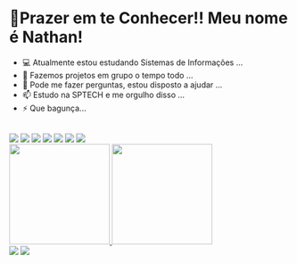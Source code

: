 # 🌟Prazer em te Conhecer!! Meu nome é Nathan!

- 💻 Atualmente estou estudando Sistemas de Informações ...
- 👯 Fazemos projetos em grupo o tempo todo ...
- 💬 Pode me fazer perguntas, estou disposto a ajudar  ...
- 📫 Estudo na SPTECH e me orgulho disso ...
- ⚡ Que bagunça...
<br>
<div> 
 <img src="https://img.shields.io/badge/HTML-239120?style=for-the-badge&logo=html5&logoColor=white"/>
 <img src="https://img.shields.io/badge/JavaScript-F7DF1E?style=for-the-badge&logo=javascript&logoColor=black"/>
 <img src="https://img.shields.io/badge/CSS-239120?&style=for-the-badge&logo=css3&logoColor=white"/>
 <img src="https://img.shields.io/badge/MySQL-005C84?style=for-the-badge&logo=mysql&logoColor=white"/>
 <img src="https://img.shields.io/badge/Csharp-690081?style=for-the-badge&logo=Csharp&logoColor=white"/>
 <img src="https://img.shields.io/badge/Kotlin-FFA500?style=for-the-badge&logo=Kotlin&logoColor=005C84"/>
 <img src="https://img.shields.io/badge/Arduino-00979D?style=for-the-badge&logo=Arduino&logoColor=white"/>
 </div>

<div>
  <a href="https://github.com/raonhn">
  <img height="180em" src="https://github-readme-stats.vercel.app/api?username=raonhn&show_icons=true&theme=dark&include_all_commits=true&count_private=true"/>
  <img height="180em" src="https://github-readme-stats.vercel.app/api/top-langs/?username=raonhn&layout=compact&langs_count=16&theme=dark"/>
</div>
 
<div>
<!--  	<a href="https://www.twitch.tv/honragt" target="_blank"><img src="https://img.shields.io/badge/Twitch-9146FF?style=for-the- badge&logo=twitch&logoColor=white" target="_blank"></a> -->
 <a href="https://discord.gg/K2X5vcaa6d" target="_blank"><img src="https://img.shields.io/badge/Discord-7289DA?style=for-the-badge&logo= discord&logoColor=white" target="_blank"></a>
<a href="https://www.linkedin.com/in/nathan-oliveira-6a1967215/" target="_blank"><img src="https://img.shields.io/badge/LinkedIn-0077B5?style=for-the-badge&logo=linkedin&logoColor=white" target="_blank"></a>
</div>
